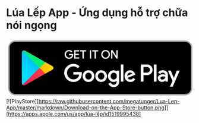 # Lúa Lếp App - Ứng dụng hỗ trợ chữa nói ngọng
[![PlayStore](https://raw.githubusercontent.com/megatunger/Lua-Lep-App/master/markdown/1*EiZrcN_DIapbZaxutxbZRA.png)](https://play.google.com/store/apps/details?id=com.megatunger.lualepapp)
[![PlayStore][https://raw.githubusercontent.com/megatunger/Lua-Lep-App/master/markdown/Download-on-the-App-Store-button.png]][https://apps.apple.com/us/app/lúa-lếp/id1519995438]